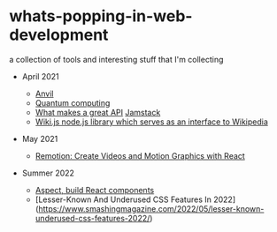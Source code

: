 # whats-popping-in-web-development

a collection of tools and interesting stuff that I'm collecting

- April 2021

  - [Anvil](https://anvil.works/)
  - [Quantum computing](https://stackoverflow.blog/2021/02/23/quantum-computing-qiskit-quibit-circuit-interference-ibm/)
  - [What makes a great API](https://stackoverflow.blog/2021/02/16/podcast-313-what-makes-for-a-great-api/) [Jamstack](https://jamstack.org/)
  - [Wiki.js node.js library which serves as an interface to Wikipedia](https://github.com/dijs/wiki)

- May 2021
  - [Remotion: Create Videos and Motion Graphics with React](https://javascriptweekly.com/link/103112/2266cf1114)

- Summer 2022
  - [Aspect, build React components](https://aspect.app/project/-N88U-jmQ1F5LkuEZjEe)
  - [Lesser-Known And Underused CSS Features In 2022] (https://www.smashingmagazine.com/2022/05/lesser-known-underused-css-features-2022/)
